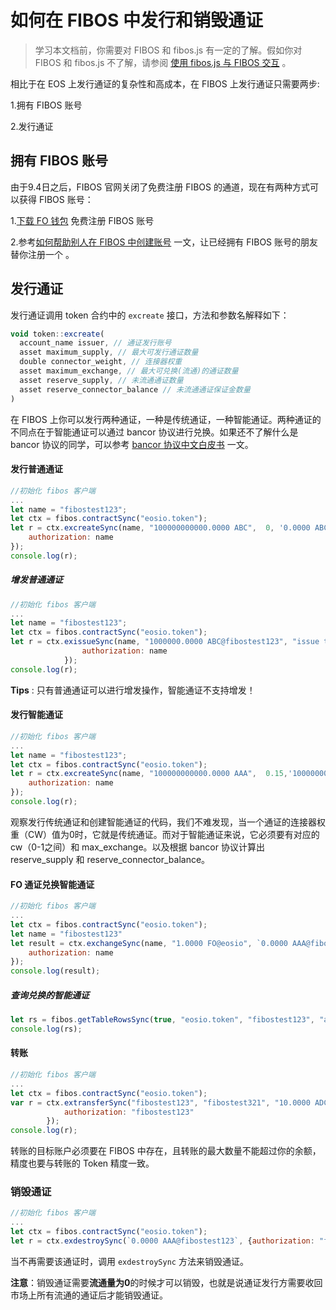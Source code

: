 # 如何在 FIBOS 中发行和销毁通证

> 学习本文档前，你需要对 FIBOS 和 fibos.js 有一定的了解。假如你对 FIBOS 和 fibos.js 不了解，请参阅 [使用 fibos.js 与 FIBOS 交互](../basic/fibosjs.md) 。

相比于在 EOS 上发行通证的复杂性和高成本，在 FIBOS 上发行通证只需要两步:

1.拥有 FIBOS 账号

2.发行通证

## 拥有 FIBOS 账号

由于9.4日之后，FIBOS 官网关闭了免费注册 FIBOS 的通道，现在有两种方式可以获得 FIBOS 账号：

1.[下载 FO 钱包](http://wallet.fo/) 免费注册 FIBOS 账号

2.参考[如何帮助别人在 FIBOS 中创建账号](./createAccountnotfree.md) 一文，让已经拥有 FIBOS 账号的朋友替你注册一个 。

## 发行通证

发行通证调用 token 合约中的 `excreate` 接口，方法和参数名解释如下：

```javascript
void token::excreate(
  account_name issuer, // 通证发行账号
  asset maximum_supply, // 最大可发行通证数量
  double connector_weight, // 连接器权重
  asset maximum_exchange, // 最大可兑换(流通)的通证数量
  asset reserve_supply, // 未流通通证数量
  asset reserve_connector_balance // 未流通通证保证金数量
)
```

在 FIBOS 上你可以发行两种通证，一种是传统通证，一种智能通证。两种通证的不同点在于智能通证可以通过 bancor 协议进行兑换。如果还不了解什么是 bancor 协议的同学，可以参考 [bancor 协议中文白皮书](https://github.com/FIBOSIO/bancor) 一文。

#### 发行普通通证

```javascript
//初始化 fibos 客户端
...
let name = "fibostest123";
let ctx = fibos.contractSync("eosio.token");
let r = ctx.excreateSync(name, "100000000000.0000 ABC",  0, '0.0000 ABC','0.0000 ABC', '0.0000 FO', {
    authorization: name
});
console.log(r);
```

##### 增发普通通证

```javascript
//初始化 fibos 客户端
...
let name = "fibostest123";
let ctx = fibos.contractSync("eosio.token");
let r = ctx.exissueSync(name, "1000000.0000 ABC@fibostest123", "issue to fibostest123", {
				authorization: name
			});
console.log(r);
```

**Tips** : 只有普通通证可以进行增发操作，智能通证不支持增发！

#### 发行智能通证

```js
//初始化 fibos 客户端
...
let name = "fibostest123";
let ctx = fibos.contractSync("eosio.token");
let r = ctx.excreateSync(name, "100000000000.0000 AAA",  0.15,'10000000000.0000 AAA', '3000000000.0000 AAA', '90000.0000 FO', {
    authorization: name
});
console.log(r);
```

观察发行传统通证和创建智能通证的代码，我们不难发现，当一个通证的连接器权重（CW）值为0时，它就是传统通证。而对于智能通证来说，它必须要有对应的 cw（0-1之间）和 max_exchange。以及根据 bancor 协议计算出 reserve_supply 和 reserve_connector_balance。

#### FO 通证兑换智能通证

```javascript
//初始化 fibos 客户端
...
let ctx = fibos.contractSync("eosio.token");
let name = "fibostest123"
let result = ctx.exchangeSync(name, "1.0000 FO@eosio", `0.0000 AAA@fibostest123`, "exchange FO to AAA", {
    authorization: name
});
console.log(result);
```

##### 查询兑换的智能通证

```javascript
let rs = fibos.getTableRowsSync(true, "eosio.token", "fibostest123", "accounts");
console.log(rs);
```

#### 转账

```javascript
//初始化 fibos 客户端
...
let ctx = fibos.contractSync("eosio.token");
var r = ctx.extransferSync("fibostest123", "fibostest321", "10.0000 ADC@fibostest123", "trasnfer to fibostest321", {
			authorization: "fibostest123"
		});
console.log(r);
```

转账的目标账户必须要在 FIBOS 中存在，且转账的最大数量不能超过你的余额，精度也要与转账的 Token 精度一致。

### 销毁通证

```javascript
//初始化 fibos 客户端
...
let ctx = fibos.contractSync("eosio.token");
let r = ctx.exdestroySync(`0.0000 AAA@fibostest123`, {authorization: "fibostest123"});
```

当不再需要该通证时，调用 `exdestroySync` 方法来销毁通证。

**注意**：销毁通证需要**流通量为0**的时候才可以销毁，也就是说通证发行方需要收回市场上所有流通的通证后才能销毁通证。